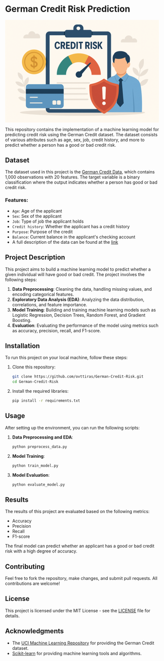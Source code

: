 # German Credit Risk Prediction

<p align="center">
  <img align="middle" src="docs/main.png" alt="workflow" width="800px" class="center">
 </p>
 This repository contains the implementation of a machine learning model for predicting credit risk using the German Credit dataset. The dataset consists of various attributes such as age, sex, job, credit history, and more to predict whether a person has a good or bad credit risk.

## Dataset

The dataset used in this project is the [German Credit Data](https://archive.ics.uci.edu/ml/datasets/Statlog+(German+Credit+Data)), which contains 1,000 observations with 20 features. The target variable is a binary classification where the output indicates whether a person has good or bad credit risk.

### Features:
- `Age`: Age of the applicant
- `Sex`: Sex of the applicant
- `Job`: Type of job the applicant holds
- `Credit history`: Whether the applicant has a credit history
- `Purpose`: Purpose of the credit
- `Balance`: Current balance in the applicant's checking account
- A full description of the data can be found at the [link](https://github.com/ovttiras/German-Credit-Risk/blob/main/docs/German_Credit_Data%20set%20Description.pdf)

## Project Description

This project aims to build a machine learning model to predict whether a given individual will have good or bad credit. The project involves the following steps:
1. **Data Preprocessing**: Cleaning the data, handling missing values, and encoding categorical features.
2. **Exploratory Data Analysis (EDA)**: Analyzing the data distribution, correlations, and feature importance.
3. **Model Training**: Building and training machine learning models such as Logistic Regression, Decision Trees, Random Forest, and Gradient Boosting.
4. **Evaluation**: Evaluating the performance of the model using metrics such as accuracy, precision, recall, and F1-score.

## Installation

To run this project on your local machine, follow these steps:

1. Clone this repository:
    ```bash
    git clone https://github.com/ovttiras/German-Credit-Risk.git
    cd German-Credit-Risk
    ```

2. Install the required libraries:
    ```bash
    pip install -r requirements.txt
    ```

## Usage

After setting up the environment, you can run the following scripts:

1. **Data Preprocessing and EDA**:
    ```bash
    python preprocess_data.py
    ```

2. **Model Training**:
    ```bash
    python train_model.py
    ```

3. **Model Evaluation**:
    ```bash
    python evaluate_model.py
    ```

## Results

The results of this project are evaluated based on the following metrics:
- Accuracy
- Precision
- Recall
- F1-score

The final model can predict whether an applicant has a good or bad credit risk with a high degree of accuracy.

## Contributing

Feel free to fork the repository, make changes, and submit pull requests. All contributions are welcome!

## License

This project is licensed under the MIT License - see the [LICENSE](LICENSE) file for details.

## Acknowledgments

- The [UCI Machine Learning Repository](https://archive.ics.uci.edu/ml/datasets/Statlog+(German+Credit+Data)) for providing the German Credit dataset.
- [Scikit-learn](https://scikit-learn.org/) for providing machine learning tools and algorithms.

